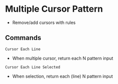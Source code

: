 # Multiple Cursor Pattern

* Remove/add cursors with rules

## Commands

`Cursor Each Line`
* When multiple cursor, return each N pattern input

`Cursor Each Line Selected`
* When selection, return each (line) N pattern input

<!-- TODO: Gifs and other descriptions -->
